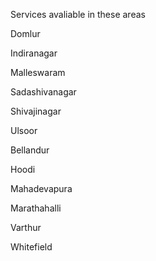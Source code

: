 Services avaliable in these areas

Domlur

Indiranagar

Malleswaram

Sadashivanagar

Shivajinagar

Ulsoor

Bellandur

Hoodi

Mahadevapura

Marathahalli

Varthur

Whitefield
